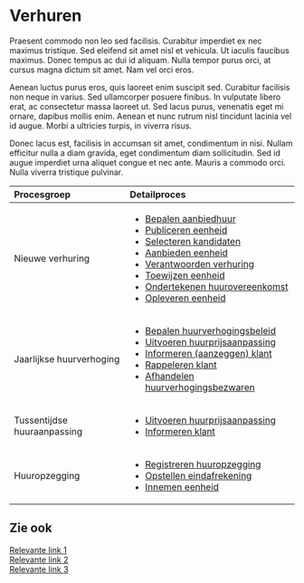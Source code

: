
# Verhuren

Praesent commodo non leo sed facilisis. Curabitur imperdiet ex nec maximus tristique. Sed eleifend sit amet nisl et vehicula. Ut iaculis faucibus maximus. Donec tempus ac dui id aliquam. Nulla tempor purus orci, at cursus magna dictum sit amet. Nam vel orci eros.

Aenean luctus purus eros, quis laoreet enim suscipit sed. Curabitur facilisis non neque in varius. Sed ullamcorper posuere finibus. In vulputate libero erat, ac consectetur massa laoreet ut. Sed lacus purus, venenatis eget mi ornare, dapibus mollis enim. Aenean et nunc rutrum nisl tincidunt lacinia vel id augue. Morbi a ultricies turpis, in viverra risus.

Donec lacus est, facilisis in accumsan sit amet, condimentum in nisi. Nullam efficitur nulla a diam gravida, eget condimentum diam sollicitudin. Sed id augue imperdiet urna aliquet congue et nec ante. Mauris a commodo orci. Nulla viverra tristique pulvinar.

Procesgroep | Detailproces
:--- | :---
Nieuwe verhuring | <ul><li>[Bepalen aanbiedhuur](bepalen-aanbiedhuur.md)</li><li>[Publiceren eenheid](publiceren-eenheid.md)</li><li>[Selecteren kandidaten](selecteren-kandidaten.md)</li><li>[Aanbieden eenheid](aanbieden-eenheid.md)</li><li>[Verantwoorden verhuring](verantwoorden-verhuring.md)</li><li>[Toewijzen eenheid](toewijzen-eenheid.md)</li><li>[Ondertekenen huurovereenkomst](ondertekenen-huurovereenkomst.md)</li><li>[Opleveren eenheid](opleveren-eenheid.md)</li></ul>
Jaarlijkse huurverhoging | <ul><li>[Bepalen huurverhogingsbeleid](bepalen-huurverhogingsbeleid.md)</li><li>[Uitvoeren huurprijsaanpassing](uitvoeren-huurprijsaanpassing.md)</li><li>[Informeren (aanzeggen) klant](informeren-aanzeggen-klant.md)</li><li>[Rappeleren klant](rappeleren-klant.md)</li><li>[Afhandelen huurverhogingsbezwaren](afhandelen-huurverhogingsbezwaren.md)</li></ul>
Tussentijdse huuraanpassing | <ul><li>[Uitvoeren huurprijsaanpassing](uitvoeren-huurprijsaanpassing.md)</li><li>[Informeren klant](informeren-klant.md)</li></ul>
Huuropzegging | <ul><li>[Registreren huuropzegging](registreren-huuropzegging.md)</li><li>[Opstellen eindafrekening](opstellen-eindafrekening.md)</li><li>[Innemen eenheid](innemen-eenheid.md)</li></ul>

## Zie ook

[Relevante link 1]( )  
[Relevante link 2]( )  
[Relevante link 3]( )
<!--stackedit_data:
eyJoaXN0b3J5IjpbLTE3MTA4NTQ5MzZdfQ==
-->